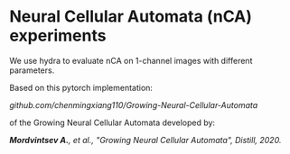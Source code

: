 # Neural Cellular Automata (nCA) experiments
We use hydra to evaluate nCA on 1-channel images with different parameters.

Based on this pytorch implementation: 

_github.com/chenmingxiang110/Growing-Neural-Cellular-Automata_

of the Growing Neural Cellular Automata developed by:

_**Mordvintsev A.**, et al., "Growing Neural Cellular Automata", Distill, 2020._
